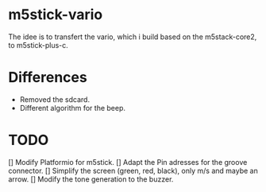 # m5stick-vario
The idee is to transfert the vario, which i build based on the m5stack-core2, to m5stick-plus-c.

# Differences
* Removed the sdcard.
* Different algorithm for the beep.

# TODO
[] Modify Platformio for m5stick.
[] Adapt the Pin adresses for the groove connector.
[] Simplify the screen (green, red, black), only m/s and maybe an arrow.
[] Modify the tone generation to the buzzer.